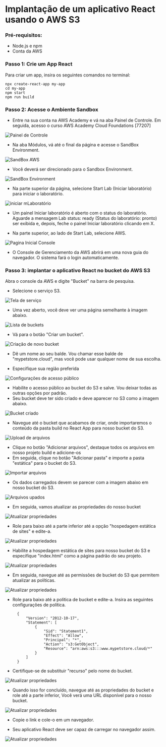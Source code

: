 # Implantação de um aplicativo React usando o AWS S3

 ### Pré-requisitos:
 * Node.js e npm
 * Conta da AWS

### Passo 1: Crie um App React
Para criar um app, insira os seguintes comandos no terminal:

    npx create-react-app my-app
    cd my-app
    npm start
    npm run build

### Passo 2: Acesse o Ambiente Sandbox
* Entre na sua conta na AWS Academy e vá na aba Painel de Controle. Em seguida, acesso o curso AWS Academy Cloud Foundations [77207]

![Painel de Controle](./images/painelDeControle.png)

* Na aba Módulos, vá até o final da página e acesse o SandBox Environment.

![SandBox AWS](./images/SandBoxAWS.png)

* Você deverá ser direcionado para o Sandbox Environment.

![SandBox Environment](./images/SandBoxEnvironment.png)

* Na parte superior da página, selecione Start Lab (Iniciar laboratório) para iniciar o laboratório.

![iniciar mLaboratório](./images/initSandBoxEnvironment.png)

* Um painel Iniciar laboratório é aberto com o status do laboratório. Aguarde a mensagem Lab status: ready (Status do laboratório: pronto) ser exibida e, depois, feche o painel Iniciar laboratório clicando em X.


* Na parte superior, ao lado de Start Lab, selecione AWS.

![Pagina Inicial Console](./images/paginaInicialConsole.png)


* O Console de Gerenciamento da AWS abrirá em uma nova guia do navegador. O sistema fará o login automaticamente.


 ### Passo 3: implantar o aplicativo React no bucket do AWS S3

Abra o console da AWS e digite "Bucket" na barra de pesquisa.

* Selecione o serviço S3.

![Tela de serviço](./images/S3.webp)

* Uma vez aberto, você deve ver uma página semelhante à imagem abaixo.

![Lista de buckets](./images/bucket.webp)

* Vá para o botão "Criar um bucket".

![Criação de novo bucket](./images/criarBucket.webp)

* Dê um nome ao seu balde. Vou chamar esse balde de "mypetstore.cloud", mas você pode usar qualquer nome de sua escolha.

* Especifique sua região preferida

![Configurações de acesso público](./images/publicAccess.webp)

* Habilite o acesso público ao bucket do S3 e salve. Vou deixar todas as outras opções por padrão.
* Seu bucket deve ter sido criado e deve aparecer no S3 como a imagem abaixo.

![Bucket criado](./images/createdBucket.webp)

 * Navegue até o bucket que acabamos de criar, onde importaremos o conteúdo da pasta build no React App para nosso bucket do S3.

![Upload de arquivos](./images/upload.webp)

* Clique no botão "Adicionar arquivos", destaque todos os arquivos em nosso projeto build e adicione-os
* Em seguida, clique no botão "Adicionar pasta" e importe a pasta "estática" para o bucket do S3. 

![Importar arquivos](./images/import.webp)

* Os dados carregados devem se parecer com a imagem abaixo em nosso bucket do S3.

![Arquivos upados](./images/uploadedFiles.webp)

* Em seguida, vamos atualizar as propriedades do nosso bucket

![Atualizar propriedades](./images/atualizarPropriedades.webp)

* Role para baixo até a parte inferior até a opção "hospedagem estática de sites" e edite-a.

![Atualizar propriedades](./images/hospedagemEstatica.webp)

* Habilite a hospedagem estática de sites para nosso bucket do S3 e especifique "index.html" como a página padrão do seu projeto.

![Atualizar propriedades](./images/habilitarHospEstatica.webp)

* Em seguida, navegue até as permissões de bucket do S3 que permitem atualizar as políticas.

![Atualizar propriedades](./images/editarPermissoes.webp)

* Role para baixo até a política de bucket e edite-a. Insira as seguintes configurações de política.

        {
            "Version": "2012-10-17",
            "Statement": [
                {
                    "Sid": "Statement1",
                    "Effect": "Allow",
                    "Principal": "*",
                    "Action": "s3:GetObject",
                    "Resource": "arn:aws:s3:::www.mypetstore.cloud/*"
                }
            ]
        }

* Certifique-se de substituir "recurso" pelo nome do bucket.

![Atualizar propriedades](./images/substituirRecurso.webp)

* Quando isso for concluído, navegue até as propriedades do bucket e role até a parte inferior, Você verá uma URL disponível para o nosso bucket.

![Atualizar propriedades](./images/urlBucket.webp)

* Copie o link e cole-o em um navegador.

* Seu aplicativo React deve ser capaz de carregar no navegador assim.

![Atualizar propriedades](./images/reactApp.png)


